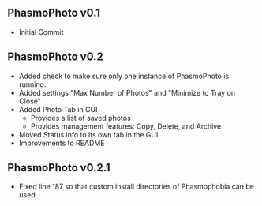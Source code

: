 ## PhasmoPhoto v0.1
* Initial Commit
## PhasmoPhoto v0.2
* Added check to make sure only one instance of PhasmoPhoto is running.
* Added settings "Max Number of Photos" and "Minimize to Tray on Close"
* Added Photo Tab in GUI
  * Provides a list of saved photos
  * Provides management features: Copy, Delete, and Archive
* Moved Status info to its own tab in the GUI
* Improvements to README
## PhasmoPhoto v0.2.1
* Fixed line 187 so that custom install directories of Phasmophobia can be used.
